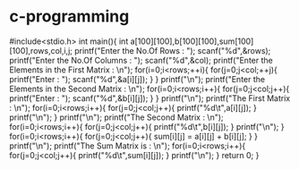 # c-programming
#include<stdio.h>
int main(){
int 
a[100][100],b[100][100],sum[100][100],rows,col,i,j;
printf("Enter the No.Of Rows : ");
scanf("%d",&rows);
printf("Enter the No.Of Columns : ");
scanf("%d",&col);
printf("Enter the Elements in the First Matrix : \n");
for(i=0;i<rows;++i){
for(j=0;j<col;++j){
printf("Enter : ");
scanf("%d",&a[i][j]);
} }
printf("\n");
printf("Enter the Elements in the Second Matrix : \n");
for(i=0;i<rows;i++){
for(j=0;j<col;j++){
printf("Enter : ");
scanf("%d",&b[i][j]);
} }
printf("\n");
printf("The First Matrix : \n");
for(i=0;i<rows;i++){
for(j=0;j<col;j++){
printf("%d\t",a[i][j]);
}
printf("\n");
}
printf("\n");
printf("The Second Matrix : \n");
for(i=0;i<rows;i++){
for(j=0;j<col;j++){
printf("%d\t",b[i][j]);
}
printf("\n");
}
for(i=0;i<rows;i++){
for(j=0;j<col;j++){
sum[i][j] = a[i][j] + b[i][j];
} }
printf("\n");
printf("The Sum Matrix is : \n");
for(i=0;i<rows;i++){
for(j=0;j<col;j++){
printf("%d\t",sum[i][j]);
}
printf("\n");
}
return 0;
}
